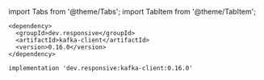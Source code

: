 import Tabs from '@theme/Tabs';
import TabItem from '@theme/TabItem';

<Tabs groupId="build-system">
  <TabItem value="maven" label="Maven" default>

  ```
  <dependency>
    <groupId>dev.responsive</groupId>
    <artifactId>kafka-client</artifactId>
    <version>0.16.0</version>
  </dependency>
  ```
  </TabItem>
  <TabItem value="gradle" label="Gradle">

  ```
  implementation 'dev.responsive:kafka-client:0.16.0'
  ```
  </TabItem>
</Tabs>


